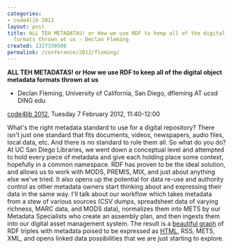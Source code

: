 ```yaml
---
categories:
- code4lib 2012
layout: post
title: ALL TEH METADATAS! or How we use RDF to keep all of the digital object metadata
  formats thrown at us - Declan Fleming
created: 1327338506
permalink: /conference/2012/fleming/
---
```

<strong>ALL TEH METADATAS! or How we use RDF to keep all of the digital object metadata formats thrown at us</strong>
<ul>
<li>Declan Fleming, University of California, San Diego, dfleming AT ucsd DING edu</li>
</ul>
<p><a href="/conference/2012/">code4lib 2012</a>, Tuesday 7 February 2012, 11:40-12:00</p>
<p>
What's the right metadata standard to use for a digital repository? There isn't just one standard that fits documents, videos, newspapers, audio files, local data, etc. And there is no standard to rule them all. So what do you do? At UC San Diego Libraries, we went down a conceptual level and attempted to hold every piece of metadata and give each holding place some context, hopefully in a common namespace. RDF has proven to be the ideal solution, and allows us to work with MODS, PREMIS, MIX, and just about anything else we've tried. It also opens up the potential for data re-use and authority control as other metadata owners start thinking about and expressing their data in the same way. I'll talk about our workflow which takes metadata from a stew of various sources (CSV dumps, spreadsheet data of varying richness, MARC data, and MODS data), normalizes them into METS by our Metadata Specialists who create an assembly plan, and then ingests them into our digital asset management system. The result is a <a href="http://dl.dropbox.com/u/6923768/Work/DAMS%20object%20rdf%20graph.png">beautiful graph</a> of RDF triples with metadata poised to be expressed as <a href="https://libraries.ucsd.edu/digital/">HTML</a>, RSS, METS, XML, and opens linked data possibilities that we are just starting to explore.
</p>
